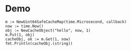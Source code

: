 # Demo
	m := NewUint64SafeCacheMap(time.Microsecond, callback)
	now := time.Now()
	obj := NewCacheObject("hello", now, 1)
	m.Put(1, obj)
	cacheObj, ok := m.Get(1, now)
    fmt.Println(cacheObj.(string))
